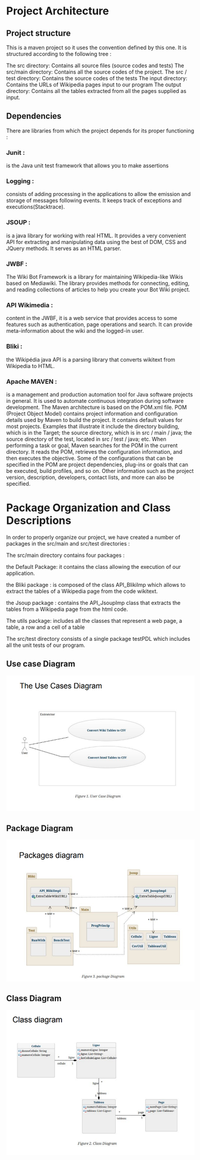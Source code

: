 
# Project Architecture

## Project structure 
This is a maven project so it uses the convention defined by this one. It is structured according to the following tree :

The src directory: Contains all source files (source codes and tests)
The src/main directory: Contains all the source codes of the project.
The src / test directory: Contains the source codes of the tests
The input directory: Contains the URLs of Wikipedia pages input to our program
The output directory: Contains all the tables extracted from all the pages supplied as input.

## Dependencies
There are libraries from which the project depends for its proper functioning :

### Junit :
is the Java unit test framework that allows you to make assertions

### Logging :
consists of adding processing in the applications to allow the emission and storage of messages following events. It keeps track of exceptions and executions(Stacktrace).

### JSOUP :
is a java library for working with real HTML. It provides a very convenient API for extracting and manipulating data using the best of DOM, CSS and JQuery methods. It serves as an HTML parser.

### JWBF  :
The Wiki Bot Framework is a library for maintaining Wikipedia-like Wikis based on Mediawiki. The library provides methods for connecting, editing, and reading collections of articles to help you create your Bot Wiki project.

### API Wikimedia : 
content in the JWBF, it is a web service that provides access to some features such as authentication, page operations and search. It can provide meta-information about the wiki and the logged-in user.
### Bliki :
the Wikipédia java API is a parsing library that converts wikitext from Wikipedia to HTML.

### Apache MAVEN :
is a management and production automation tool for Java software projects in general. It is used to automate continuous integration during software development.
The Maven architecture is based on the POM.xml file.
POM (Project Object Model) contains project information and configuration details used by Maven to build the project.
It contains default values ​​for most projects. Examples that illustrate it include the directory building, which is in the Target; 
the source directory, which is in src / main / java; the source directory of the test, located in src / test / java; etc.
When performing a task or goal, Maven searches for the POM in the current directory. It reads the POM, retrieves the configuration information, and then executes the objective.
Some of the configurations that can be specified in the POM are project dependencies, plug-ins or goals that can be executed, build profiles, and so on. Other information such as the project version, description, developers, contact lists, and more can also be specified.

# Package Organization and Class Descriptions

In order to properly organize our project, we have created a number of packages in the src/main and src/test directories :

The src/main directory contains four packages :

the Default Package: it contains the class allowing the execution of our application.

the Bliki package : is composed of the class API_BlikiImp which allows to extract the tables of a Wikipedia page from the code wikitext.

the Jsoup package : contains the API_JsoupImp class that extracts the tables from a Wikipedia page from the html code.

The utils package: includes all the classes that represent a web page, a table, a row and a cell of a table

The src/test directory consists of a single package  testPDL which includes all the unit tests of our program.

## Use case Diagram
<img src="use case.PNG" alt="" />

## Package Diagram
<img src="diagram pakcage.PNG" alt="" />

## Class Diagram
<img src="diagram class.PNG" alt="" />
